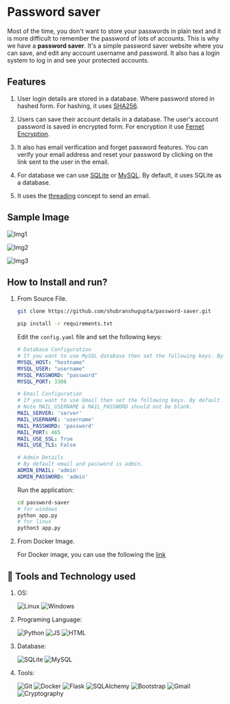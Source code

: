 # Password saver

Most of the time, you don't want to store your passwords in plain text and it is more difficult to remember the password of lots of accounts. This is why we have a **password saver**. It's a simple password saver website where you can save, and edit any account username and password. It also has a login system to log in and see your protected accounts.

## Features

1. User login details are stored in a database. Where password stored in hashed form. For hashing, it uses [SHA256](https://en.wikipedia.org/wiki/SHA-2).

2. Users can save their account details in a database. The user's account password is saved in encrypted form. For encryption it use [Fernet Encryption](https://cryptography.io/en/latest/fernet/).
  
3. It also has email verification and forget password features. You can verify your email address and reset your password by clicking on the link sent to the user in the email.

4. For database we can use [SQLite](https://www.sqlite.org/) or [MySQL](https://www.mysql.com/). By default, it uses SQLite as a database.

5. It uses the [threading](https://en.wikipedia.org/wiki/Thread_(computing)) concept to send an email.

## Sample Image

![Img1](https://github.com/shubranshugupta/password-saver/blob/main/static/Img1.png)

![Img2](https://github.com/shubranshugupta/password-saver/blob/main/static/Img2.png)

![Img3](https://github.com/shubranshugupta/password-saver/blob/main/static/Img3.jpg)

## How to Install and run?

1. From Source File.

    ```bash
    git clone https://github.com/shubranshugupta/password-saver.git

    pip install -r requirements.txt
    ```

    Edit the `config.yaml` file and set the following keys:

    ```yaml
    # Database Configuration
    # If you want to use MySQL database then set the following keys. By default it uses SQLite.
    MYSQL_HOST: "hostname"
    MYSQL_USER: "username"
    MYSQL_PASSWORD: "password"
    MYSQL_PORT: 3306

    # Email Configuration
    # If you want to use Gmail then set the following keys. By default it uses Gmail smtp server.
    # Note MAIL_USERNAME & MAIL_PASSWORD should not be blank.
    MAIL_SERVER: 'server'
    MAIL_USERNAME: 'username'
    MAIL_PASSWORD: 'password'
    MAIL_PORT: 465
    MAIL_USE_SSL: True
    MAIL_USE_TLS: False

    # Admin Details
    # By default email and password is admin.
    ADMIN_EMAIL: 'admin'
    ADMIN_PASSWORD: 'admin'
    ```

    Run the application:

    ```bash
    cd password-saver
    # for windows
    python app.py
    # for linux
    python3 app.py
    ```

2. From Docker Image.

   For Docker image, you can use the following the [link](https://hub.docker.com/repository/docker/shubhgupta24/passwordsaver)

## 🔧 Tools and Technology used

1. OS:

    ![Linux](https://img.shields.io/badge/OS-Linux-informational?style=flat&logo=linux&logoColor=white&color=2bbc8a)
    ![Windows](https://img.shields.io/badge/OS-Windows-informational?style=flat&logo=windows&logoColor=white&color=2bbc8a)

2. Programing Language:

    ![Python](https://img.shields.io/badge/Code-Python-informational?style=flat&logo=python&logoColor=white&color=2bbc8a)
    ![JS](https://img.shields.io/badge/Code-JavaScript-informational?style=flat&logo=javascript&logoColor=white&color=2bbc8a)
    ![HTML](https://img.shields.io/badge/Code-HTML-informational?style=flat&logo=html5&logoColor=white&color=2bbc8a)

3. Database:

    ![SQLite](https://img.shields.io/badge/DB-SQLite-informational?style=flat&logo=sqlite&logoColor=white&color=2bbc8a)
    ![MySQL](https://img.shields.io/badge/DB-MySQL-informational?style=flat&logo=mysql&logoColor=white&color=2bbc8a)

4. Tools:

    ![Git](https://img.shields.io/badge/Tools-GitHub-informational?style=flat&logo=github&logoColor=white&color=2bbc8a)
    ![Docker](https://img.shields.io/badge/Tools-Docker-informational?style=flat&logo=docker&logoColor=white&color=2bbc8a)
    ![Flask](https://img.shields.io/badge/Tools-Flask-informational?style=flat&logo=flask&logoColor=white&color=2bbc8a)
    ![SQLAlchemy](https://img.shields.io/badge/Tools-SQLAlchemy-informational?style=flat&logo=sqlalchemy&logoColor=white&color=2bbc8a)
    ![Bootstrap](https://img.shields.io/badge/Tools-Bootstrap-informational?style=flat&logo=bootstrap&logoColor=white&color=2bbc8a)
    ![Gmail](https://img.shields.io/badge/Tools-Gmail-informational?style=flat&logo=gmail&logoColor=white&color=2bbc8a)
    ![Cryptography](https://img.shields.io/badge/Tools-Cryptography-informational?style=flat&logo=cryptography&logoColor=white&color=2bbc8a)

